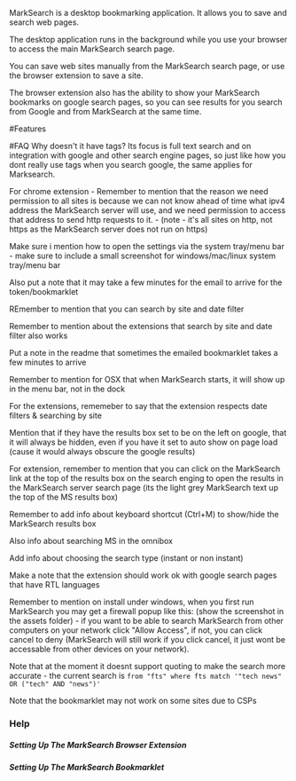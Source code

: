
MarkSearch is a desktop bookmarking application. It allows you to save and search web pages.

The desktop application runs in the background while you use your browser to access the main MarkSearch search page.

You can save web sites manually from the MarkSearch search page, or use the browser extension to save a site.

The browser extension also has the ability to show your MarkSearch bookmarks on google search pages, so you can see results for you search from Google and from MarkSearch at the same time.

#Features




#FAQ
Why doesn't it have tags?
Its focus is full text search and on integration with google and other search engine pages, so just like how you dont really use tags when you search google, the same applies for Marksearch.





For chrome extension - Remember to mention that the reason we need permission to all sites is because we can not know ahead of time
what ipv4 address the MarkSearch server will use, and we need permission to access that address to send http
requests to it. - (note - it's all sites on http, not https as the MarkSearch server does not run on https)

Make sure i mention how to open the settings via the system tray/menu bar - make sure to include a small screenshot for windows/mac/linux system tray/menu bar

Also put a note that it may take a few minutes for the email to arrive for the token/bookmarklet

REmember to mention that you can search by site and date filter

Remember to mention about the extensions that search by site and date filter also works

Put a note in the readme that sometimes the emailed bookmarklet takes a few minutes to arrive

Remember to mention for OSX that when MarkSearch starts, it will show up in the menu bar, not in the dock

For the extensions, rememeber to say that the extension respects date filters & searching by site

Mention that if they have the results box set to be on the left on google, that it will always be hidden, even if you have it set to auto show on page load (cause it would always obscure the google results)

For extension, remember to mention that you can click on the MarkSearch link at the top of the results box on the search enging to open the results in the MarkSearch server search page (its the light grey MarkSearch text up the top of the MS results box)

Remember to add info about keyboard shortcut (Ctrl+M) to show/hide the MarkSearch results box

Also info about searching MS in the omnibox

Add info about choosing the search type (instant or non instant)

Make a note that the extension should work ok with google search pages that have RTL languages

Remember to mention on install under windows, when you first run MarkSearch you may get a firewall popup like this: (show the screenshot in the assets folder) - if you want to be able to search MarkSearch from other computers on your network click "Allow Access", if not, you can click cancel to deny (MarkSearch will still work if you click cancel, it just wont be accessable from other devices on your network).

Note that at the moment it doesnt support quoting to make the search more accurate - the current search is `from "fts" where fts match '"tech news" OR ("tech" AND "news")'`

Note that the bookmarklet may not work on some sites due to CSPs

### Help

##### Setting Up The MarkSearch Browser Extension

##### Setting Up The MarkSearch Bookmarklet
